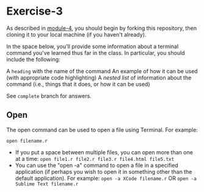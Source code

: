 # Exercise-3

As described in [module-4](https://github.com/INFO-201/m4-git-intro), you should begin by forking this repository, then cloning it to your local machine (if you haven't already).

In the space below, you'll provide some information about a terminal command you've learned thus far in the class. In particular, you should include the following:

A `heading` with the name of the command
An example of how it can be used (with appropriate code highlighting)
A _nested list_ of information about the command (i.e., things that it does, or how it can be used)

See `complete` branch for answers.


## Open

The open command can be used to open a file using Terminal. For example: 

```open filename.r```

 - If you put a space between multiple files, you can open more than one at a time: ```open file1.r file2.r file3.r file4.html file5.txt```
 - You can use the "open -a" command to open a file in a specified application (if perhaps you wish to open it in something other than the default application). For example:
```open -a XCode filename.r``` OR ```open -a Sublime Text filename.r```